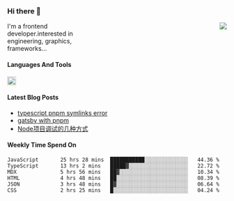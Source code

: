 <!--
**zhaohuanyuu/zhaohuanyuu** is a ✨ _special_ ✨ repository because its `README.md` (this file) appears on your GitHub profile.
-->

### Hi there 👋

<picture>
  <source media="(prefers-color-scheme: dark)" srcset="https://github-readme-stats.vercel.app/api?username=zhaohuanyuu&count_private=true&show_icons=true&theme=city_lights&hide_title=true">
  <img align="right" src="https://github-readme-stats.vercel.app/api?username=zhaohuanyuu&count_private=true&show_icons=true&hide_title=true">
</picture>

<p style="width:45%">I'm a frontend developer.interested in engineering, graphics, frameworks...</p>

#### Languages And Tools

<img height="20" src="https://skillicons.dev/icons?i=js,ts,nodejs,react,vue,gatsby,materialui,graphql,nestjs,electron,flutter" />

</br>

#### Latest Blog Posts
<!-- BLOG-POST-LIST:START -->
- [typescript pnpm symlinks error](https://zhy.gatsbyjs.io/blog/ts-pnpm)
- [gatsby with pnpm](https://zhy.gatsbyjs.io/blog/gatsby-pnpm)
- [Node项目调试的几种方式](https://zhy.gatsbyjs.io/blog/node-debug)
<!-- BLOG-POST-LIST:END -->

#### Weekly Time Spend On
<!--START_SECTION:waka-->

```text
JavaScript       25 hrs 28 mins  ███████████░░░░░░░░░░░░░░   44.36 %
TypeScript       13 hrs 2 mins   █████▓░░░░░░░░░░░░░░░░░░░   22.72 %
MDX              5 hrs 56 mins   ██▓░░░░░░░░░░░░░░░░░░░░░░   10.34 %
HTML             4 hrs 48 mins   ██░░░░░░░░░░░░░░░░░░░░░░░   08.39 %
JSON             3 hrs 48 mins   █▓░░░░░░░░░░░░░░░░░░░░░░░   06.64 %
CSS              2 hrs 25 mins   █░░░░░░░░░░░░░░░░░░░░░░░░   04.24 %
```

<!--END_SECTION:waka-->
